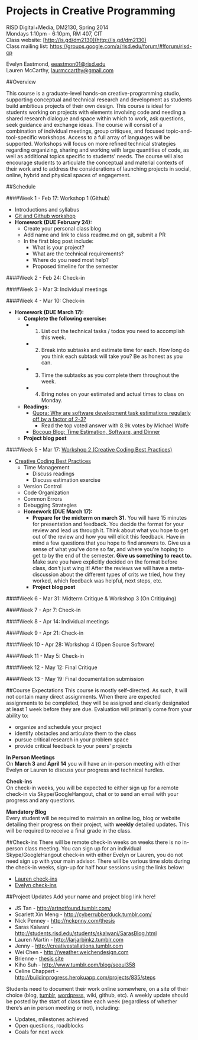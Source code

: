 # Projects in Creative Programming

RISD Digital+Media, DM2130, Spring 2014  
Mondays 1:10pm - 6:10pm, RM 407, CIT  
Class website: [http://is.gd/dm2130](http://is.gd/dm2130)  
Class mailing list: https://groups.google.com/a/risd.edu/forum/#!forum/risd-cp

Evelyn Eastmond, [eeastmon01@risd.edu](mailto:eeastmon01@risd.edu)  
Lauren McCarthy, [laurmccarthy@gmail.com](mailto:laurmccarthy@gmail.com)

##Overview

This course is a graduate-level hands-on creative-programming studio, supporting conceptual and technical research and development as students build ambitious projects of their own design. This course is ideal for students working on projects with elements involving code and needing a shared research dialogue and space within which to work, ask questions, seek guidance and exchange ideas. The course will consist of a combination of individual meetings, group critiques, and focused topic-and-tool-specific workshops. Access to a full array of languages will be supported. Workshops will focus on more refined technical strategies regarding organizing, sharing and working with large quantities of code, as well as additional topics specific to students' needs. The course will also encourage students to articulate the conceptual and material contexts of their work and to address the considerations of launching projects in social, online, hybrid and physical spaces of engagement. 

##Schedule

####Week 1 - Feb 17: Workshop 1 (Github)
* Introductions and syllabus
* [Git and Github workshop](https://github.com/risd-creative-programming/s14-creative-programming-projects/blob/master/exercise-github.md)
* __Homework (DUE February 24):__
    * Create your personal class blog
    * Add name and link to class readme.md on git, submit a PR
    * In the first blog post include:
        * What is your project?
        * What are the technical requirements?
        * Where do you need most help?
        * Proposed timeline for the semester


####Week 2 - Feb 24: Check-in

####Week 3 - Mar 3: Individual meetings

####Week 4 - Mar 10: Check-in
* __Homework (DUE March 17):__
    * **Complete the following exercise:**
        * 1. List out the technical tasks / todos you need to accomplish this week.
        * 2. Break into subtasks and estimate time for each.  How long do you think each subtask will take you?  Be as honest as you can.
        * 3. Time the subtasks as you complete them throughout the week.
        * 4. Bring notes on your estimated and actual times to class on Monday.
    * **Readings:**
        * [Quora: Why are software development task estimations regularly off by a factor of 2-3?](http://www.quora.com/Engineering-Management/Why-are-software-development-task-estimations-regularly-off-by-a-factor-of-2-3)
            * Read the top voted answer with 8.9k votes by Michael Wolfe
        * [Bocoup Blog: Time Estimation, Software, and Dinner](http://weblog.bocoup.com/time-estimation-software-and-dinner/)
    * **Project blog post**

####Week 5 - Mar 17: [Workshop 2 (Creative Coding Best Practices)](https://github.com/risd-creative-programming/s14-creative-programming-projects/blob/master/coding-best-practices.md)
* [Creative Coding Best Practices](https://github.com/risd-creative-programming/s14-creative-programming-projects/blob/master/coding-best-practices.md)
    * Time Management
        * Discuss readings
        * Discuss estimation exercise
    * Version Control
    * Code Organization
    * Common Errors
    * Debugging Strategies
    * __Homework (DUE March 17):__
        * **Prepare for the midterm on march 31.** You will have 15 minutes for presentation and feedback. You decide the format for your review and lead us through it. Think about what you hope to get out of the review and how you will elicit this feedback. Have in mind a few questions that you hope to find answers to. Give us a sense of what you've done so far, and where you're hoping to get to by the end of the semester. **Give us something to react to.** Make sure you have explicitly decided on the format before class, don't just wing it! After the reviews we will have a meta-discussion about the different types of crits we tried, how they worked, which feedback was helpful, next steps, etc.
        * **Project blog post**

####Week 6 - Mar 31: Midterm Critique & Workshop 3 (On Critiquing)

####Week 7 - Apr 7: Check-in

####Week 8 - Apr 14: Individual meetings

####Week 9 - Apr 21: Check-in

####Week 10 - Apr 28: Workshop 4 (Open Source Software)

####Week 11 - May 5: Check-in

####Week 12 - May 12: Final Critique

####Week 13 - May 19: Final documentation submission

##Course Expectations
This course is mostly self-directed.  As such, it will not contain many direct assignments.  When there are expected assignments to be completed, they will be assigned and clearly designated at least 1 week before they are due.  Evaluation will primarily come from your ability to:
- organize and schedule your project
- identify obstacles and articulate them to the class
- pursue critical research in your problem space
- provide critical feedback to your peers' projects

**In Person Meetings**  
On **March 3** and **April 14** you will have an in-person meeting with either Evelyn or Lauren to discuss your progress and technical hurdles.

**Check-ins**  
On check-in weeks, you will be expected to either sign up for a remote check-in via Skype/GoogleHangout, chat or to send an email with your progress and any questions.

**Mandatory Blog**  
Every student will be required to maintain an online log, blog or website detailing their progress on their project, with **weekly** detailed updates.  This will be required to receive a final grade in the class.

##Check-ins
There will be remote check-in weeks on weeks there is no in-person class meeting. You can sign up for an individual Skype/GoogleHangout check-in with either Evelyn or Lauren, you do not need sign up with your main advisor. There will be various time slots during the check-in weeks, sign-up for half hour sessions using the links below:
* [Lauren check-ins](https://doodle.com/lmccart)
* [Evelyn check-ins](https://doodle.com/evhan55)

##Project Updates
Add your name and project blog link here! 

* JS Tan - http://artnotfound.tumblr.com/
* Scarlett Xin Meng - http://cyberrubberduck.tumblr.com/
* Nick Penney - http://nckpnny.com/thesis
* Saras Kalwani - http://students.risd.edu/students/skalwani/SarasBlog.html
* Lauren Martin - http://larjarbinkz.tumblr.com
* Jenny - http://creativestallations.tumblr.com
* Wei Chen - http://weather.weichendesign.com
* Brienne - [thesis site](http://a.thesis.brienne.info/creative-programming-posts)
* Kiho Suh - http://www.tumblr.com/blog/seoul358
* Celine Chappert - http://buildinprogress.herokuapp.com/projects/835/steps

Students need to document their work online somewhere, on a site of their choice (blog, [tumblr](http://tumblr.com), [wordpress](http//wordpress.org), wiki, github, etc). A weekly update should be posted by the start of class time each week (regardless of whether there’s an in person meeting or not), including:

* Updates, milestones achieved
* Open questions, roadblocks
* Goals for next week
